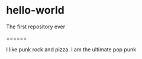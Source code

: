 # hello-world
The first repository ever

======

I like punk rock and pizza. I am the ultimate pop punk

